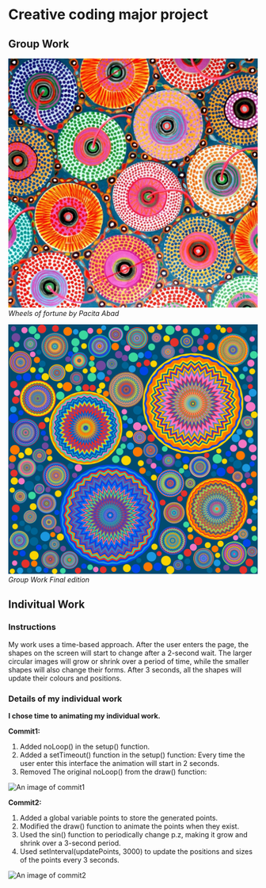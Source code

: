 # Creative coding major project
## Group Work
![An image of Group Work Reference](assets/Pacita%20Abad%20Wheels%20of%20fortune.jpg)
_Wheels of fortune by Pacita Abad_

![An image of Group Work Reference](assets/Group%20Work.png)
_Group Work Final edition_

## Indivitual Work
### Instructions
My work uses a time-based approach. After the user enters the page, the shapes on the screen will start to change after a 2-second wait. The larger circular images will grow or shrink over a period of time, while the smaller shapes will also change their forms. After 3 seconds, all the shapes will update their colours and positions.

### Details of my individual work
**I chose time to animating my individual work.**

**Commit1:**
1. Added noLoop() in the setup() function.
2. Added a setTimeout() function in the setup() function: Every time the user enter this interface the animation will start in 2 seconds.
3. Removed The original noLoop() from the draw() function:

![An image of commit1](assets/version1.gif)

**Commit2:**
1. Added a global variable points to store the generated points.
2. Modified the draw() function to animate the points when they exist.
3. Used the sin() function to periodically change p.z, making it grow and shrink over a 3-second period.
4. Used setInterval(updatePoints, 3000) to update the positions and sizes of the points every 3 seconds.

![An image of commit2](assets/version2.gif)